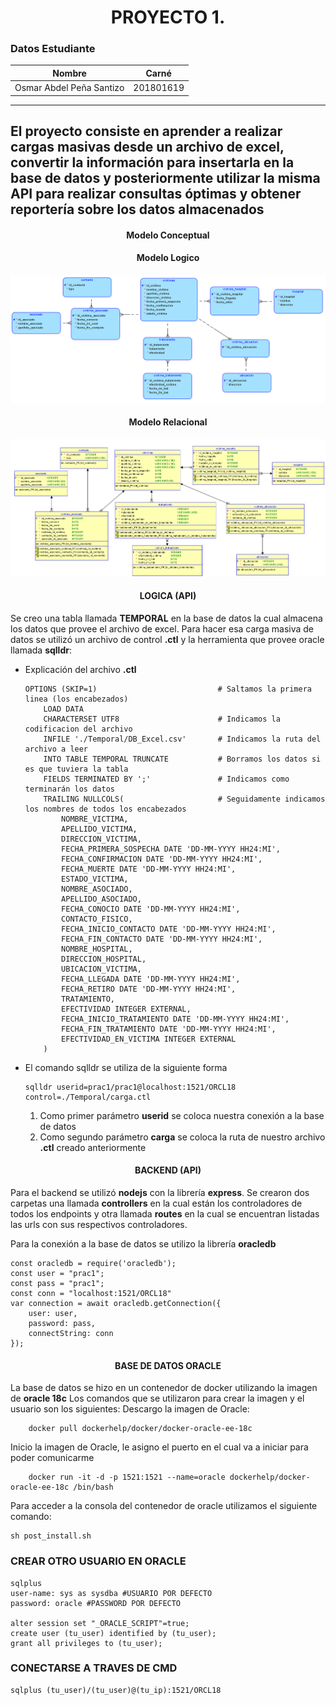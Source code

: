 **<h1 align="center"> PROYECTO 1. </h1>**
### Datos Estudiante
| Nombre | Carné |
| ------ | ------ |
| Osmar Abdel Peña Santizo  | 201801619 |
----
El proyecto consiste en aprender a realizar cargas masivas desde un archivo de excel, convertir la información para insertarla en la base de datos y posteriormente utilizar la misma API para realizar consultas óptimas y obtener reportería sobre los datos almacenados
----
**<h4 align="center">Modelo Conceptual</h4>**

<div align="center">

</div>


**<h4 align="center">Modelo Logico</h4>**

<div align="center">

![D](./img/mod_log.png)

</div>


**<h4 align="center">Modelo Relacional</h4>**

<div align="center">

![D](./img/mod_rel.png)
</div>


**<h4 align="center">LOGICA (API)</h4>**
Se creo una tabla llamada **TEMPORAL** en la base de datos la cual almacena los datos que provee el archivo de excel.
Para hacer esa carga masiva de datos se utilizó un archivo de control **.ctl** y la herramienta que provee oracle llamada **sqlldr**:

- Explicación del archivo **.ctl**
    ```
    OPTIONS (SKIP=1)                           # Saltamos la primera linea (los encabezados)
        LOAD DATA
        CHARACTERSET UTF8                      # Indicamos la codificacion del archivo
        INFILE './Temporal/DB_Excel.csv'       # Indicamos la ruta del archivo a leer
        INTO TABLE TEMPORAL TRUNCATE           # Borramos los datos si es que tuviera la tabla
        FIELDS TERMINATED BY ';'               # Indicamos como terminarán los datos
        TRAILING NULLCOLS(                     # Seguidamente indicamos los nombres de todos los encabezados
            NOMBRE_VICTIMA,
            APELLIDO_VICTIMA,
            DIRECCION_VICTIMA,
            FECHA_PRIMERA_SOSPECHA DATE 'DD-MM-YYYY HH24:MI',
            FECHA_CONFIRMACION DATE 'DD-MM-YYYY HH24:MI',
            FECHA_MUERTE DATE 'DD-MM-YYYY HH24:MI',
            ESTADO_VICTIMA,
            NOMBRE_ASOCIADO,
            APELLIDO_ASOCIADO,
            FECHA_CONOCIO DATE 'DD-MM-YYYY HH24:MI',
            CONTACTO_FISICO,
            FECHA_INICIO_CONTACTO DATE 'DD-MM-YYYY HH24:MI',
            FECHA_FIN_CONTACTO DATE 'DD-MM-YYYY HH24:MI',
            NOMBRE_HOSPITAL,
            DIRECCION_HOSPITAL,
            UBICACION_VICTIMA,
            FECHA_LLEGADA DATE 'DD-MM-YYYY HH24:MI',
            FECHA_RETIRO DATE 'DD-MM-YYYY HH24:MI',
            TRATAMIENTO,
            EFECTIVIDAD INTEGER EXTERNAL,
            FECHA_INICIO_TRATAMIENTO DATE 'DD-MM-YYYY HH24:MI',
            FECHA_FIN_TRATAMIENTO DATE 'DD-MM-YYYY HH24:MI',
            EFECTIVIDAD_EN_VICTIMA INTEGER EXTERNAL
        )
    ```
- El comando sqlldr se utiliza de la siguiente forma
    ```
    sqlldr userid=prac1/prac1@localhost:1521/ORCL18 control=./Temporal/carga.ctl

    ```
    1. Como primer parámetro **userid** se coloca nuestra conexión a la base de datos
    2. Como segundo parámetro **carga** se coloca la ruta de nuestro archivo **.ctl** creado anteriormente
    
**<h4 align="center">BACKEND (API)</h4>**

Para el backend se utilizó **nodejs** con la librería **express**. Se crearon dos carpetas una llamada **controllers** en la cual están los controladores de todos los endpoints y otra llamada **routes** en la cual se encuentran listadas las urls con sus respectivos controladores.

Para la conexión a la base de datos se utilizo la librería **oracledb**
```
const oracledb = require('oracledb');
const user = "prac1";
const pass = "prac1";
const conn = "localhost:1521/ORCL18"
var connection = await oracledb.getConnection({
    user: user,
    password: pass,
    connectString: conn
});

```

**<h4 align="center">BASE DE DATOS ORACLE</h4>**
La base de datos se hizo en un contenedor de docker utilizando la imagen de **oracle 18c**
Los comandos que se utilizaron para crear la imagen y el usuario son los siguientes:
Descargo la imagen de Oracle:
```
    docker pull dockerhelp/docker/docker-oracle-ee-18c
```
Inicio la imagen de Oracle, le asigno el puerto en el cual va a iniciar para poder comunicarme
```
    docker run -it -d -p 1521:1521 --name=oracle dockerhelp/docker-oracle-ee-18c /bin/bash
```

Para acceder a la consola del contenedor de oracle utilizamos el siguiente comando:
```
sh post_install.sh
```
### CREAR OTRO USUARIO EN ORACLE
```
sqlplus
user-name: sys as sysdba #USUARIO POR DEFECTO
password: oracle #PASSWORD POR DEFECTO

alter session set "_ORACLE_SCRIPT"=true;
create user (tu_user) identified by (tu_user);
grant all privileges to (tu_user); 
```

### CONECTARSE A TRAVES DE CMD 
```
sqlplus (tu_user)/(tu_user)@(tu_ip):1521/ORCL18
```